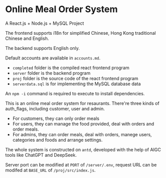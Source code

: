 # Online Meal Order System
A React.js + Node.js + MySQL Project

The frontend supports i18n for simplified Chinese, Hong Kong traditional Chinese and English.

The backend supports English only.

Default accounts are available in `accounts.md`.

- `completed` folder is the compiled react frontend program
- `server` folder is the backend program
- `proj` folder is the source code of the react frontend program
- `serverdata.sql` is for implementing the MySQL database data

An `npm -i` command is required to execute to install dependencies.

This is an online meal order system for resaurants. There're three kinds of auth_flags, including customer, user and admin.
- For customers, they can only order meals
- For users, they can manage the food provided, deal with orders and order meals.
- For admins, they can order meals, deal with orders, manege users, categories and foods and arrange settings.

The whole system is constructed on `antd`, developed with the help of AIGC tools like ChatGPT and DeepSeek.

Server port can be modified at `PORT` of `/server/.env`, request URL can be modifed at `BASE_URL` of `/proj/src/index.js`.

